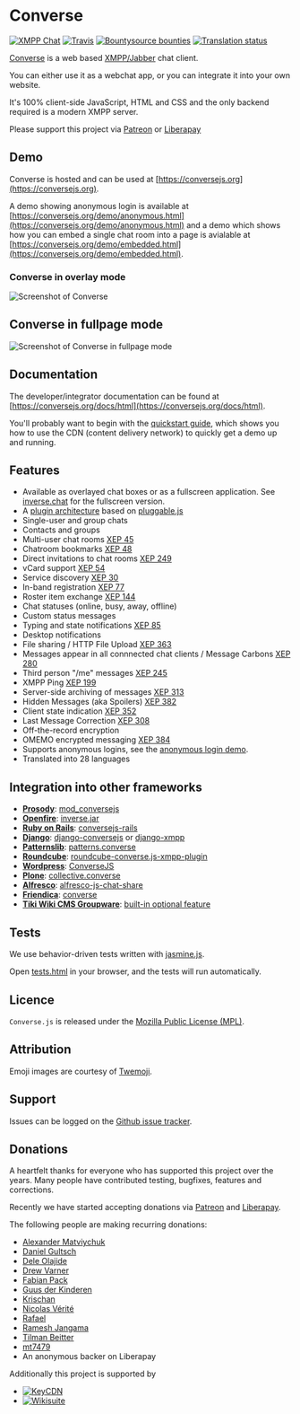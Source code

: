 # Converse

[![XMPP Chat](https://inverse.chat/badge.svg?room=discuss@conference.conversejs.org)](https://inverse.chat/#converse/room?jid=discuss@conference.conversejs.org)
[![Travis](https://api.travis-ci.org/conversejs/converse.js.png?branch=master)](https://travis-ci.org/conversejs/converse.js)
[![Bountysource bounties](https://img.shields.io/bountysource/team/converse.js/activity.svg?maxAge=2592000)](https://www.bountysource.com/teams/converse.js/issues?tracker_ids=194169)
[![Translation status](https://hosted.weblate.org/widgets/conversejs/-/svg-badge.svg)](https://hosted.weblate.org/engage/conversejs/?utm_source=widget)

[Converse](https://conversejs.org) is a web based [XMPP/Jabber](https://xmpp.org) chat client.

You can either use it as a webchat app, or you can integrate it into your own website.

It's 100% client-side JavaScript, HTML and CSS and the only backend required
is a modern XMPP server.

Please support this project via [Patreon](https://www.patreon.com/jcbrand) or [Liberapay](https://liberapay.com/jcbrand)

## Demo

Converse is hosted and can be used at [https://conversejs.org](https://conversejs.org).

A demo showing anonymous login is available at [https://conversejs.org/demo/anonymous.html](https://conversejs.org/demo/anonymous.html)
and a demo which shows how you can embed a single chat room into a page is
avialable at [https://conversejs.org/demo/embedded.html](https://conversejs.org/demo/embedded.html).

### Converse in overlay mode

![Screenshot of Converse](https://opkode.com/img/Screen-Shot-2018-09-19-at-19.15.16.png)

## Converse in fullpage mode

![Screenshot of Converse in fullpage mode](https://opkode.com/img/Screen-Shot-2018-09-19-at-19.16.46.png)

## Documentation

The developer/integrator documentation can be found at [https://conversejs.org/docs/html](https://conversejs.org/docs/html).

You'll probably want to begin with the [quickstart guide](https://conversejs.org/docs/html/quickstart.html),
which shows you how to use the CDN (content delivery network) to quickly get a demo up and running.

## Features
-   Available as overlayed chat boxes or as a fullscreen application. See [inverse.chat](https://inverse.chat) for the fullscreen version.
-   A [plugin architecture](https://conversejs.org/docs/html/plugin_development.html) based on [pluggable.js](https://conversejs.github.io/pluggable.js/)
-   Single-user and group chats
-   Contacts and groups
-   Multi-user chat rooms [XEP 45](https://xmpp.org/extensions/xep-0045.html)
-   Chatroom bookmarks [XEP 48](https://xmpp.org/extensions/xep-0048.html)
-   Direct invitations to chat rooms [XEP 249](https://xmpp.org/extensions/xep-0249.html)
-   vCard support [XEP 54](https://xmpp.org/extensions/xep-0054.html)
-   Service discovery [XEP 30](https://xmpp.org/extensions/xep-0030.html)
-   In-band registration [XEP 77](https://xmpp.org/extensions/xep-0077.html)
-   Roster item exchange [XEP 144](https://xmpp.org/extensions/tmp/xep-0144-1.1.html)
-   Chat statuses (online, busy, away, offline)
-   Custom status messages
-   Typing and state notifications [XEP 85](https://xmpp.org/extensions/xep-0085.html)
-   Desktop notifications
-   File sharing / HTTP File Upload [XEP 363](https://xmpp.org/extensions/xep-0363.html)
-   Messages appear in all connnected chat clients / Message Carbons [XEP 280](https://xmpp.org/extensions/xep-0280.html)
-   Third person "/me" messages [XEP 245](https://xmpp.org/extensions/xep-0245.html)
-   XMPP Ping [XEP 199](https://xmpp.org/extensions/xep-0199.html)
-   Server-side archiving of messages [XEP 313](https://xmpp.org/extensions/xep-0313.html)
-   Hidden Messages (aka Spoilers) [XEP 382](https://xmpp.org/extensions/xep-0382.html)
-   Client state indication [XEP 352](https://xmpp.org/extensions/xep-0352.html)
-   Last Message Correction [XEP 308](https://xmpp.org/extensions/xep-0308.html)
-   Off-the-record encryption
-   OMEMO encrypted messaging [XEP 384](https://xmpp.org/extensions/xep-0384.html")
-   Supports anonymous logins, see the [anonymous login demo](https://conversejs.org/demo/anonymous.html).
-   Translated into 28 languages

## Integration into other frameworks

-   **[Prosody](https://prosody.im/)**: [mod_conversejs](https://modules.prosody.im/mod_conversejs.html)
-   **[Openfire](https://www.igniterealtime.org/projects/openfire/index.jsp)**: [inverse.jar](https://www.igniterealtime.org/projects/openfire/plugins.jsp)
-   **[Ruby on Rails](https://rubyonrails.org)**: [conversejs-rails](https://github.com/mikemarsian/conversejs-rails)
-   **[Django](https://www.djangoproject.com)**: [django-conversejs](https://pypi.python.org/pypi/django-conversejs) or [django-xmpp](https://github.com/fpytloun/django-xmpp)
-   **[Patternslib](http://patternslib.com)**: [patterns.converse](https://github.com/jcbrand/patterns.converse)
-   **[Roundcube](https://roundcube.net)**: [roundcube-converse.js-xmpp-plugin](https://github.com/devurandom/roundcube-converse.js-xmpp-plugin)
-   **[Wordpress](https://wordpress.org)**: [ConverseJS](https://wordpress.org/plugins/conversejs/)
-   **[Plone](https://plone.com)**: [collective.converse](https://github.com/collective/collective.converse)
-   **[Alfresco](https://www.alfresco.com)**: [alfresco-js-chat-share](https://github.com/keensoft/alfresco-js-chat-share)
-   **[Friendica](https://friendi.ca)**: [converse](https://github.com/friendica/friendica-addons/tree/master/xmpp/converse)
-   **[Tiki Wiki CMS Groupware](https://tiki.org)**: [built-in optional feature](https://doc.tiki.org/XMPP)

## Tests

We use behavior-driven tests written with [jasmine.js](https://jasmine.github.io/).

Open [tests.html](https://github.com/conversejs/converse.js/blob/master/tests.html) in your browser, and the tests will run automatically.

## Licence

`Converse.js` is released under the [Mozilla Public License (MPL)](https://www.mozilla.org/MPL/2.0/index.txt).

## Attribution

Emoji images are courtesy of [Twemoji](https://emojitwo.github.io/).

## Support

Issues can be logged on the [Github issue tracker](https://github.com/conversejs/converse.js/issues).

## Donations

A heartfelt thanks for everyone who has supported this project over the years.
Many people have contributed testing, bugfixes, features and corrections.

Recently we have started accepting donations via [Patreon](https://www.patreon.com/jcbrand) and [Liberapay](https://liberapay.com/jcbrand).

The following people are making recurring donations:

* [Alexander Matviychuk](https://www.patreon.com/user/creators?u=10203506)
* [Daniel Gultsch](https://www.patreon.com/user/creators?u=13443518)
* [Dele Olajide](https://www.patreon.com/user/creators?u=14392041)
* [Drew Varner](https://www.patreon.com/user/creators?u=8131055)
* [Fabian Pack](https://www.patreon.com/user/creators?u=14725359)
* [Guus der Kinderen](https://www.patreon.com/user/creators?u=8302585)
* [Krischan](https://www.patreon.com/user/creators?u=337569)
* [Nicolas Vérité](https://www.patreon.com/nyconyco/creators)
* [Rafael](https://www.patreon.com/user/creators?u=4340078)
* [Ramesh Jangama](https://www.patreon.com/user/creators?u=14564234)
* [Tilman Beitter](https://www.patreon.com/spicewiesel/creators)
* [mt7479](https://www.patreon.com/user/creators?u=3892290)
* An anonymous backer on Liberapay

Additionally this project is supported by

* [![KeyCDN](https://conversejs.org/logo/keycdn.png)](https://www.keycdn.com/)
* [![Wikisuite](https://conversejs.org/logo/wikisuite.png)](https://wikisuite.org)
